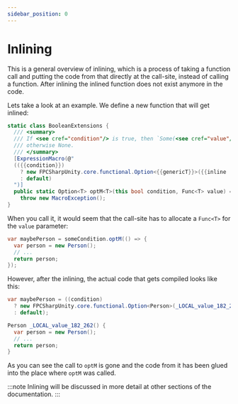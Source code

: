 ```yaml
---
sidebar_position: 0
---
```


# Inlining

This is a general overview of inlining, which is a process of taking a function call and putting the code from that directly at the call-site, instead of calling a function. After inlining the inlined function does not exist anymore in the code.

Lets take a look at an example. We define a new function that will get inlined:
```cs
static class BooleanExtensions {
  /// <summary>
  /// If <see cref="condition"/> is true, then `Some(<see cref="value"/>())`,
  /// otherwise None.
  /// </summary>
  [ExpressionMacro(@"
  (({{condition}}) 
    ? new FPCSharpUnity.core.functional.Option<{{genericT}}>({{inline 'value'}}) 
    : default)
  ")]
  public static Option<T> optM<T>(this bool condition, Func<T> value) => 
    throw new MacroException();
}
```

When you call it, it would seem that the call-site has to allocate a `Func<T>` for the `value` parameter:
```cs
var maybePerson = someCondition.optM(() => {
  var person = new Person();
  // ...
  return person;
});
```

However, after the inlining, the actual code that gets compiled looks like this:
```cs
var maybePerson = ((condition) 
  ? new FPCSharpUnity.core.functional.Option<Person>(_LOCAL_value_182_262()) 
  : default);

Person _LOCAL_value_182_262() {
  var person = new Person();
  // ...
  return person;
}
```

As you can see the call to `optM` is gone and the code from it has been glued into the place where `optM` was called.

:::note
Inlining will be discussed in more detail at other sections of the documentation.
:::